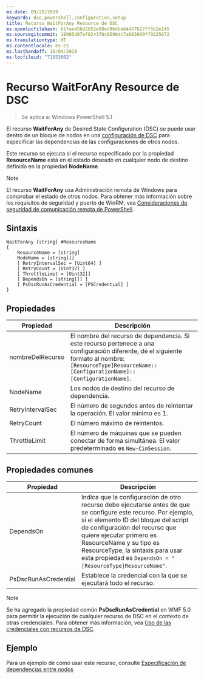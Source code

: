 ```yaml
---
ms.date: 09/20/2019
keywords: dsc,powershell,configuration,setup
title: Recurso WaitForAny Resource de DSC
ms.openlocfilehash: 61fee456d2652e08ed9bdbe64457627ff5b2e145
ms.sourcegitcommit: 18985d07ef024378c8590dc7a983099ff9225672
ms.translationtype: HT
ms.contentlocale: es-ES
ms.lasthandoff: 10/04/2019
ms.locfileid: "71953002"
---
```

# <a name="dsc-waitforany-resource"></a>Recurso WaitForAny Resource de DSC

> Se aplica a: Windows PowerShell 5.1

El recurso **WaitForAny** de Desired State Configuration (DSC) se puede usar dentro de un bloque de nodos en una [configuración de DSC](../../../configurations/configurations.md) para especificar las dependencias de las configuraciones de otros nodos.

Este recurso se ejecuta si el recurso especificado por la propiedad **ResourceName** está en el estado deseado en cualquier nodo de destino definido en la propiedad **NodeName**.

> [!NOTE]
> El recurso **WaitForAny** usa Administración remota de Windows para comprobar el estado de otros nodos. Para obtener más información sobre los requisitos de seguridad y puerto de WinRM, vea [Consideraciones de seguridad de comunicación remota de PowerShell](/powershell/scripting/learn/remoting/winrmsecurity?view=powershell-6).

## <a name="syntax"></a>Sintaxis

```Syntax
WaitForAny [string] #ResourceName
{
    ResourceName = [string]
    NodeName = [string[]]
    [ RetryIntervalSec = [Uint64] ]
    [ RetryCount = [Uint32] ]
    [ ThrottleLimit = [Uint32]]
    [ DependsOn = [string[]] ]
    [ PsDscRunAsCredential = [PSCredential] ]
}
```

## <a name="properties"></a>Propiedades

|Propiedad |Descripción |
|---|---|
|nombreDelRecurso |El nombre del recurso de dependencia. Si este recurso pertenece a una configuración diferente, dé el siguiente formato al nombre: `[ResourceType]ResourceName::[ConfigurationName]::[ConfigurationName]`. |
|NodeName |Los nodos de destino del recurso de dependencia. |
|RetryIntervalSec |El número de segundos antes de reintentar la operación. El valor mínimo es 1. |
|RetryCount |El número máximo de reintentos. |
|ThrottleLimit |El número de máquinas que se pueden conectar de forma simultánea. El valor predeterminado es `New-CimSession`. |

## <a name="common-properties"></a>Propiedades comunes

|Propiedad |Descripción |
|---|---|
|DependsOn |Indica que la configuración de otro recurso debe ejecutarse antes de que se configure este recurso. Por ejemplo, si el elemento ID del bloque del script de configuración del recurso que quiere ejecutar primero es ResourceName y su tipo es ResourceType, la sintaxis para usar esta propiedad es `DependsOn = "[ResourceType]ResourceName"`. |
|PsDscRunAsCredential |Establece la credencial con la que se ejecutará todo el recurso. |

> [!NOTE]
> Se ha agregado la propiedad común **PsDscRunAsCredential** en WMF 5.0 para permitir la ejecución de cualquier recurso de DSC en el contexto de otras credenciales. Para obtener más información, vea [Uso de las credenciales con recursos de DSC](../../../configurations/runasuser.md).

## <a name="example"></a>Ejemplo

Para un ejemplo de cómo usar este recurso, consulte [Especificación de dependencias entre nodos](../../../configurations/crossNodeDependencies.md)